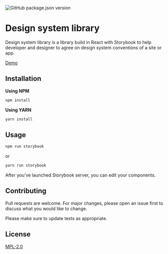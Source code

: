 ![GitHub package.json version](https://img.shields.io/github/package-json/v/MKlblangenois/Design-System-Library)

# Design system library

Design system library is a library build in React with Storybook to help developer and designer to agree on design system conventions of a site or app.

[Demo](https://design-system-library.netlify.com/)

## Installation

**Using NPM**

```bash
npm install
```

**Using YARN**

```bash
yarn install
```

## Usage

```bash
npm run storybook
```

or

```bash
yarn run storybook
```

After you've launched Storybook server, you can edit your components.

## Contributing
Pull requests are welcome. For major changes, please open an issue first to discuss what you would like to change.

Please make sure to update tests as appropriate.

## License
[MPL-2.0](https://choosealicense.com/licenses/mpl-2.0/)